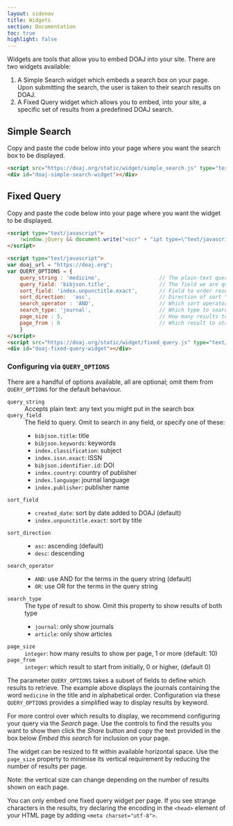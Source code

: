 ```yaml
---
layout: sidenav
title: Widgets
section: Documentation
toc: true
highlight: false
---
```


Widgets are tools that allow you to embed DOAJ into your site. There are two widgets available:

1. A Simple Search widget which embeds a search box on your page. Upon submitting the search, the user is taken to their search results on DOAJ.
2. A Fixed Query widget which allows you to embed, into your site, a specific set of results from a predefined DOAJ search.

## Simple Search

Copy and paste the code below into your page where you want the search box to be displayed.

```html
<script src="https://doaj.org/static/widget/simple_search.js" type="text/javascript"></script>
<div id="doaj-simple-search-widget"></div>
```

## Fixed Query

Copy and paste the code below into your page where you want the widget to be displayed.

```html
<script type="text/javascript">
    !window.jQuery && document.write("<scr" + "ipt type=\"text/javascript\" src=\"https://ajax.googleapis.com/ajax/libs/jquery/1.9.1/jquery.min.js\"></scr" + "ipt>");
</script>

<script type="text/javascript">
var doaj_url = "https://doaj.org";
var QUERY_OPTIONS = {
    query_string : 'medicine',                   // The plain-text query string
    query_field: 'bibjson.title',                // The field we are querying
    sort_field: 'index.unpunctitle.exact',       // Field to order results by
    sort_direction:  'asc',                      // Direction of sort "asc" | "desc"
    search_operator : 'AND',                     // Which sort operator to use "AND" | "OR"
    search_type: 'journal',                      // Which type to search upon (omit for both) "article" | "journal"
    page_size : 5,                               // How many results to show per widget page
    page_from : 0                                // Which result to start from
    }
</script>
<script src="https://doaj.org/static/widget/fixed_query.js" type="text/javascript"></script>
<div id="doaj-fixed-query-widget"></div>
```

### Configuring via `QUERY_OPTIONS`

There are a handful of options available, all are optional; omit them from `QUERY_OPTIONS` for the default behaviour.

<dl>
  <dt><code>query_string</code></dt>
  <dd>
    Accepts plain text: any text you might put in the search box
  </dd>

  <dt><code>query_field</code></dt>
  <dd>
    The field to query. Omit to search in any field, or specify one of these:
    <ul>
      <li>
        <code>bibjson.title</code>: title
      </li>
      <li>
        <code>bibjson.keywords</code>: keywords
      </li>
      <li>
        <code>index.classification</code>: subject
      </li>
      <li>
        <code>index.issn.exact</code>: ISSN
      </li>
      <li>
        <code>bibjson.identifier.id</code>: DOI
      </li>
      <li>
        <code>index.country</code>: country of publisher
      </li>
      <li>
        <code>index.language</code>: journal language
      </li>
      <li>
        <code>index.publisher</code>: publisher name
      </li>
    </ul>
  </dd>

  <dt><code>sort_field</code></dt>
  <dd>
    <ul>
      <li>
        <code>created_date</code>: sort by date added to DOAJ (default)
      </li>
      <li>
        <code>index.unpunctitle.exact</code>: sort by title
      </li>
    </ul>
  </dd>

  <dt><code>sort_direction</code></dt>
  <dd>
    <ul>
      <li>
        <code>asc</code>: ascending (default)
      </li>
      <li>
        <code>desc</code>: descending
      </li>
    </ul>
  </dd>

  <dt><code>search_operator</code></dt>
  <dd>
    <ul>
      <li>
        <code>AND</code>: use AND for the terms in the query string (default)
      </li>
      <li>
        <code>OR</code>: use OR for the terms in the query string
      </li>
    </ul>
  </dd>

  <dt><code>search_type</code></dt>
  <dd>
    The type of result to show. Omit this property to show results of both type
    <ul>
      <li>
        <code>journal</code>: only show journals
      </li>
      <li>
        <code>article</code>: only show articles
      </li>
    </ul></dd>

  <dt><code>page_size</code></dt>
  <dd>
    <code>integer</code>: how many results to show per page, 1 or more (default: 10)
  </dd>

  <dt><code>page_from</code></dt>
  <dd>
    <code>integer</code>: which result to start from initially, 0 or higher, (default 0)
  </dd>
</dl>

The parameter `QUERY_OPTIONS` takes a subset of fields to define which results to retrieve. The example above displays the journals containing the word `medicine` in the title and in alphabetical order. Configuration via these `QUERY_OPTIONS` provides a simplified way to display results by keyword.

For more control over which results to display, we recommend configuring your query via the _Search_ page. Use the controls to find the results you want to show then click the _Share_ button and copy the text provided in the box below _Embed this search_ for inclusion on your page.

The widget can be resized to fit within available horizontal space. Use the `page_size` property to minimise its vertical requirement by reducing the number of results per page.

Note: the vertical size can change depending on the number of results shown on each page.

You can only embed one fixed query widget per page. If you see strange characters in the results, try declaring the encoding in the `<head>` element of your HTML page by adding `<meta charset="utf-8">`.
